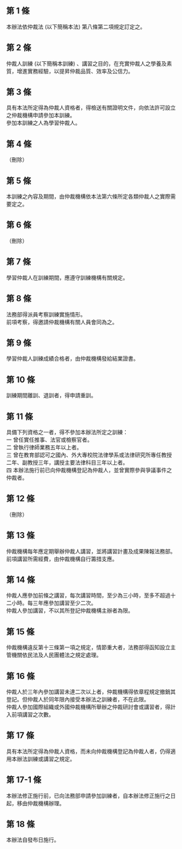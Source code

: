 第 1 條
-------
本辦法依仲裁法 (以下簡稱本法) 第八條第二項規定訂定之。

第 2 條
-------
仲裁人訓練 (以下簡稱本訓練) 、講習之目的，在充實仲裁人之學養及素  
質，增進實務經驗，以提昇仲裁品質、效率及公信力。

第 3 條
-------
具有本法所定得為仲裁人資格者，得檢送有關證明文件，向依法許可設立  
之仲裁機構申請參加本訓練。  
參加本訓練之人為學習仲裁人。

第 4 條
-------
（刪除）

第 5 條
-------
本訓練之內容及期間，由仲裁機構依本法第六條所定各類仲裁人之實際需  
要定之。

第 6 條
-------
（刪除）

第 7 條
-------
學習仲裁人在訓練期間，應遵守訓練機構有關規定。

第 8 條
-------
法務部得派員考察訓練實施情形。  
前項考察，得邀請仲裁機構有關人員會同為之。

第 9 條
-------
學習仲裁人訓練成績合格者，由仲裁機構發給結業證書。

第 10 條
--------
訓練期間離訓、退訓者，得申請重訓。

第 11 條
--------
具備下列資格之一者，得不參加本辦法所定之訓練：  
一  曾任實任推事、法官或檢察官者。  
二  曾執行律師業務五年以上者。  
三  曾在教育部認可之國內、外大專校院法律學系或法律研究所專任教授  
    二年、副教授三年，講授主要法律科目三年以上者。  
四  本辦法施行前已向仲裁機構登記為仲裁人，並曾實際參與爭議事件之  
    仲裁者。

第 12 條
--------
（刪除）

第 13 條
--------
仲裁機構每年應定期舉辦仲裁人講習，並將講習計畫及成果陳報法務部。  
前項講習所需經費，由仲裁機構自行籌措支應。

第 14 條
--------
仲裁人應參加前條之講習，每次講習時間，至少為三小時，至多不超過十  
二小時。每三年應參加講習至少二次。  
仲裁人參加講習，不以其所登記仲裁機構主辦者為限。

第 15 條
--------
仲裁機構違反第十三條第一項之規定，情節重大者，法務部得函知設立主  
管機關依民法及人民團體法之規定處理。

第 16 條
--------
仲裁人於三年內參加講習未達二次以上者，仲裁機構得依章程規定撤銷其  
登記。但仲裁人於同年限內接受本辦法之訓練者，不在此限。  
仲裁人參加國際組織或外國仲裁機構所舉辦之仲裁研討會或講習者，得計  
入前項講習之次數。

第 17 條
--------
具有本法所定得為仲裁人資格，而未向仲裁機構登記為仲裁人者，仍得適  
用本辦法訓練或講習之規定。

第 17-1 條
----------
本辦法修正施行前，已向法務部申請參加訓練者，自本辦法修正施行之日  
起，移由仲裁機構辦理。

第 18 條
--------
本辦法自發布日施行。

